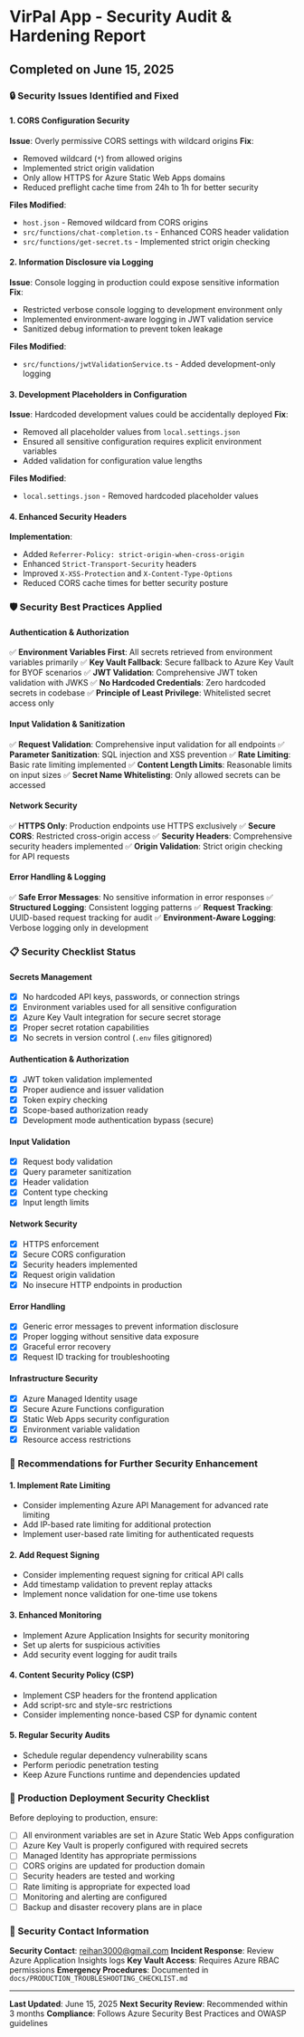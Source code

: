 # VirPal App - Security Audit & Hardening Report

## Completed on June 15, 2025

### 🔒 Security Issues Identified and Fixed

#### 1. **CORS Configuration Security**

**Issue**: Overly permissive CORS settings with wildcard origins
**Fix**:

- Removed wildcard (`*`) from allowed origins
- Implemented strict origin validation
- Only allow HTTPS for Azure Static Web Apps domains
- Reduced preflight cache time from 24h to 1h for better security

**Files Modified**:

- `host.json` - Removed wildcard from CORS origins
- `src/functions/chat-completion.ts` - Enhanced CORS header validation
- `src/functions/get-secret.ts` - Implemented strict origin checking

#### 2. **Information Disclosure via Logging**

**Issue**: Console logging in production could expose sensitive information
**Fix**:

- Restricted verbose console logging to development environment only
- Implemented environment-aware logging in JWT validation service
- Sanitized debug information to prevent token leakage

**Files Modified**:

- `src/functions/jwtValidationService.ts` - Added development-only logging

#### 3. **Development Placeholders in Configuration**

**Issue**: Hardcoded development values could be accidentally deployed
**Fix**:

- Removed all placeholder values from `local.settings.json`
- Ensured all sensitive configuration requires explicit environment variables
- Added validation for configuration value lengths

**Files Modified**:

- `local.settings.json` - Removed hardcoded placeholder values

#### 4. **Enhanced Security Headers**

**Implementation**:

- Added `Referrer-Policy: strict-origin-when-cross-origin`
- Enhanced `Strict-Transport-Security` headers
- Improved `X-XSS-Protection` and `X-Content-Type-Options`
- Reduced CORS cache times for better security posture

### 🛡️ Security Best Practices Applied

#### Authentication & Authorization

✅ **Environment Variables First**: All secrets retrieved from environment variables primarily
✅ **Key Vault Fallback**: Secure fallback to Azure Key Vault for BYOF scenarios
✅ **JWT Validation**: Comprehensive JWT token validation with JWKS
✅ **No Hardcoded Credentials**: Zero hardcoded secrets in codebase
✅ **Principle of Least Privilege**: Whitelisted secret access only

#### Input Validation & Sanitization

✅ **Request Validation**: Comprehensive input validation for all endpoints
✅ **Parameter Sanitization**: SQL injection and XSS prevention
✅ **Rate Limiting**: Basic rate limiting implemented
✅ **Content Length Limits**: Reasonable limits on input sizes
✅ **Secret Name Whitelisting**: Only allowed secrets can be accessed

#### Network Security

✅ **HTTPS Only**: Production endpoints use HTTPS exclusively
✅ **Secure CORS**: Restricted cross-origin access
✅ **Security Headers**: Comprehensive security headers implemented
✅ **Origin Validation**: Strict origin checking for API requests

#### Error Handling & Logging

✅ **Safe Error Messages**: No sensitive information in error responses
✅ **Structured Logging**: Consistent logging patterns
✅ **Request Tracking**: UUID-based request tracking for audit
✅ **Environment-Aware Logging**: Verbose logging only in development

### 📋 Security Checklist Status

#### Secrets Management

- [x] No hardcoded API keys, passwords, or connection strings
- [x] Environment variables used for all sensitive configuration
- [x] Azure Key Vault integration for secure secret storage
- [x] Proper secret rotation capabilities
- [x] No secrets in version control (`.env` files gitignored)

#### Authentication & Authorization

- [x] JWT token validation implemented
- [x] Proper audience and issuer validation
- [x] Token expiry checking
- [x] Scope-based authorization ready
- [x] Development mode authentication bypass (secure)

#### Input Validation

- [x] Request body validation
- [x] Query parameter sanitization
- [x] Header validation
- [x] Content type checking
- [x] Input length limits

#### Network Security

- [x] HTTPS enforcement
- [x] Secure CORS configuration
- [x] Security headers implemented
- [x] Request origin validation
- [x] No insecure HTTP endpoints in production

#### Error Handling

- [x] Generic error messages to prevent information disclosure
- [x] Proper logging without sensitive data exposure
- [x] Graceful error recovery
- [x] Request ID tracking for troubleshooting

#### Infrastructure Security

- [x] Azure Managed Identity usage
- [x] Secure Azure Functions configuration
- [x] Static Web Apps security configuration
- [x] Environment variable validation
- [x] Resource access restrictions

### 🔧 Recommendations for Further Security Enhancement

#### 1. **Implement Rate Limiting**

- Consider implementing Azure API Management for advanced rate limiting
- Add IP-based rate limiting for additional protection
- Implement user-based rate limiting for authenticated requests

#### 2. **Add Request Signing**

- Consider implementing request signing for critical API calls
- Add timestamp validation to prevent replay attacks
- Implement nonce validation for one-time use tokens

#### 3. **Enhanced Monitoring**

- Implement Azure Application Insights for security monitoring
- Set up alerts for suspicious activities
- Add security event logging for audit trails

#### 4. **Content Security Policy (CSP)**

- Implement CSP headers for the frontend application
- Add script-src and style-src restrictions
- Consider implementing nonce-based CSP for dynamic content

#### 5. **Regular Security Audits**

- Schedule regular dependency vulnerability scans
- Perform periodic penetration testing
- Keep Azure Functions runtime and dependencies updated

### 🚀 Production Deployment Security Checklist

Before deploying to production, ensure:

- [ ] All environment variables are set in Azure Static Web Apps configuration
- [ ] Azure Key Vault is properly configured with required secrets
- [ ] Managed Identity has appropriate permissions
- [ ] CORS origins are updated for production domain
- [ ] Security headers are tested and working
- [ ] Rate limiting is appropriate for expected load
- [ ] Monitoring and alerting are configured
- [ ] Backup and disaster recovery plans are in place

### 📝 Security Contact Information

**Security Contact**: reihan3000@gmail.com
**Incident Response**: Review Azure Application Insights logs
**Key Vault Access**: Requires Azure RBAC permissions
**Emergency Procedures**: Documented in `docs/PRODUCTION_TROUBLESHOOTING_CHECKLIST.md`

---

**Last Updated**: June 15, 2025
**Next Security Review**: Recommended within 3 months
**Compliance**: Follows Azure Security Best Practices and OWASP guidelines
